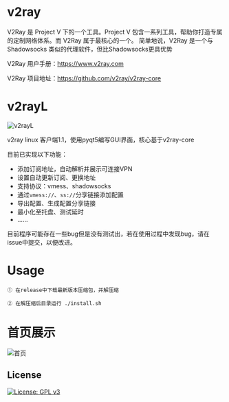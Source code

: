 # v2ray
V2Ray 是 Project V 下的一个工具。Project V 包含一系列工具，帮助你打造专属的定制网络体系。而 V2Ray 属于最核心的一个。 简单地说，V2Ray 是一个与 Shadowsocks 类似的代理软件，但比Shadowsocks更具优势

V2Ray 用户手册：https://www.v2ray.com

V2Ray 项目地址：https://github.com/v2ray/v2ray-core

# v2rayL

![v2rayL](http://cloud.thinker.ink/images/v2rayLlogo.png)

v2ray linux 客户端1.1，使用pyqt5编写GUI界面，核心基于v2ray-core

目前已实现以下功能：

- 添加订阅地址，自动解析并展示可连接VPN
- 设置自动更新订阅、更换地址
- 支持协议：vmess、shadowsocks
- 通过`vmess://`、`ss://`分享链接添加配置
- 导出配置、生成配置分享链接
- 最小化至托盘、测试延时
- ......

目前程序可能存在一些bug但是没有测试出，若在使用过程中发现bug，请在issue中提交，以便改进。

# Usage
```
① 在release中下载最新版本压缩包，并解压缩

② 在解压缩后目录运行 ./install.sh
```

# 首页展示

![首页](http://cloud.thinker.ink/images/af66fb3e92e9e4a94c9e01105e0db625.png)

## License

[![License: GPL v3](https://img.shields.io/badge/License-GPL%20v3-blue.svg)](https://www.gnu.org/licenses/gpl-3.0)


